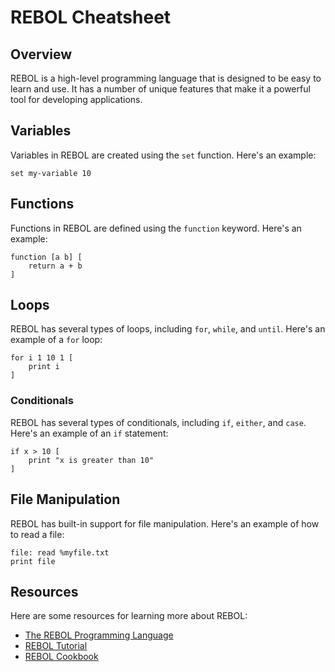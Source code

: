 # REBOL Cheatsheet

## Overview

REBOL is a high-level programming language that is designed to be easy to learn and use. It has a number of unique features that make it a powerful tool for developing applications.

## Variables

Variables in REBOL are created using the `set` function. Here's an example:

```
set my-variable 10
```

## Functions

Functions in REBOL are defined using the `function` keyword. Here's an example:

```
function [a b] [
    return a + b
]
```

## Loops

REBOL has several types of loops, including `for`, `while`, and `until`. Here's an example of a `for` loop:

```
for i 1 10 1 [
    print i
]
```

### Conditionals

REBOL has several types of conditionals, including `if`, `either`, and `case`. Here's an example of an `if` statement:

```
if x > 10 [
    print "x is greater than 10"
]
```

## File Manipulation

REBOL has built-in support for file manipulation. Here's an example of how to read a file:

```
file: read %myfile.txt
print file
```

## Resources

Here are some resources for learning more about REBOL:

- [The REBOL Programming Language](https://www.rebol.com/)
- [REBOL Tutorial](https://www.tutorialspoint.com/rebol/index.htm)
- [REBOL Cookbook](https://github.com/rebol/rebol3/wiki/Cookbook)